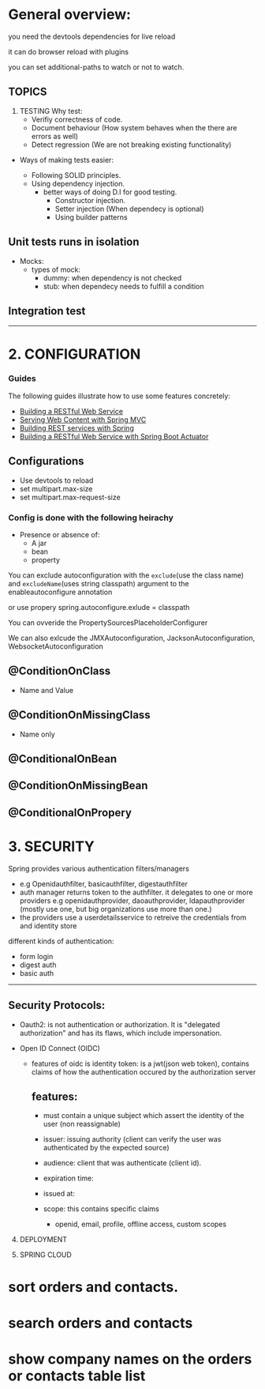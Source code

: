 # General overview:

you need the devtools dependencies for live reload

it can do browser reload with plugins

you can set additional-paths to watch or not to watch.

## TOPICS

1. TESTING
   Why test:
   - Verifiy correctness of code.
   - Document behaviour (How system behaves when the there are errors as well)
   - Detect regression (We are not breaking existing functionality)

- Ways of making tests easier:

  - Following SOLID principles.
  - Using dependency injection.
    - better ways of doing D.I for good testing.
      - Constructor injection.
      - Setter injection (When dependecy is optional)
      - Using builder patterns

## Unit tests runs in isolation

- Mocks:
  - types of mock:
    - dummy: when dependency is not checked
    - stub: when dependecy needs to fulfill a condition

## Integration test

---

# 2. CONFIGURATION

### Guides

The following guides illustrate how to use some features concretely:

- [Building a RESTful Web Service](https://spring.io/guides/gs/rest-service/)
- [Serving Web Content with Spring MVC](https://spring.io/guides/gs/serving-web-content/)
- [Building REST services with Spring](https://spring.io/guides/tutorials/bookmarks/)
- [Building a RESTful Web Service with Spring Boot Actuator](https://spring.io/guides/gs/actuator-service/)

## Configurations

- Use devtools to reload
- set multipart.max-size
- set multipart.max-request-size

### Config is done with the following heirachy

- Presence or absence of:
  - A jar
  - bean
  - property

You can exclude autoconfiguration with the `exclude`(use the class name) and `excludeName`(uses string classpath) argument to the enableautoconfigure annotation

or use propery spring.autoconfigure.exlude = classpath

You can ovveride the PropertySourcesPlaceholderConfigurer

We can also exlcude the JMXAutoconfiguration, JacksonAutoconfiguration, WebsocketAutoconfiguration

## @ConditionOnClass

- Name and Value

## @ConditionOnMissingClass

- Name only

## @ConditionalOnBean

## @ConditionOnMissingBean

## @ConditionalOnPropery

# 3. SECURITY

Spring provides various authentication filters/managers

- e.g Openidauthfilter, basicauthfilter, digestauthfilter
- auth manager returns token to the authfilter. it delegates to one or more providers e.g openidauthprovider, daoauthprovider, ldapauthprovider (mostly use one, but big organizations use more than one.)
- the providers use a userdetailsservice to retreive the credentials from and identity store

different kinds of authentication:

- form login
- digest auth
- basic auth

---

## Security Protocols:

- Oauth2: is not authentication or authorization. It is "delegated authorization" and has its flaws, which include impersonation.
- Open ID Connect (OIDC)

  - features of oidc is identity token: is a jwt(json web token), contains claims of how the authentication occured by the authorization server

    ## features:

    - must contain a unique subject which assert the identity of the user (non reassignable)
    - issuer: issuing authority (client can verify the user was authenticated by the expected source)
    - audience: client that was authenticate (client id).
    - expiration time:
    - issued at:

    - scope: this contains specific claims
      - openid, email, profile, offline access, custom scopes

4. DEPLOYMENT

5. SPRING CLOUD

# sort orders and contacts.

# search orders and contacts

# show company names on the orders or contacts table list
